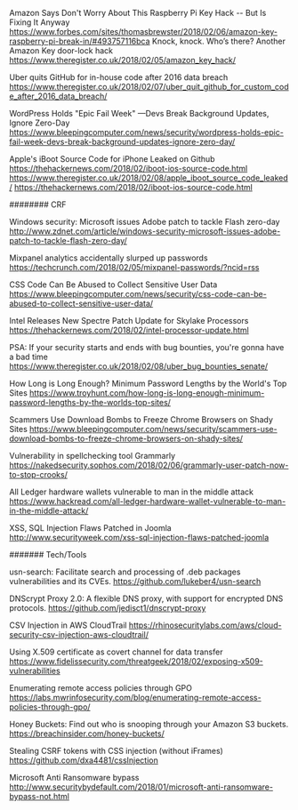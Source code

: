 Amazon Says Don't Worry About This Raspberry Pi Key Hack -- But Is Fixing It Anyway
https://www.forbes.com/sites/thomasbrewster/2018/02/06/amazon-key-raspberry-pi-break-in/#493757116bca
Knock, knock. Who’s there? Another Amazon Key door-lock hack
https://www.theregister.co.uk/2018/02/05/amazon_key_hack/

Uber quits GitHub for in-house code after 2016 data breach
https://www.theregister.co.uk/2018/02/07/uber_quit_github_for_custom_code_after_2016_data_breach/


WordPress Holds "Epic Fail Week" —Devs Break Background Updates, Ignore Zero-Day
https://www.bleepingcomputer.com/news/security/wordpress-holds-epic-fail-week-devs-break-background-updates-ignore-zero-day/

Apple's iBoot Source Code for iPhone Leaked on Github
https://thehackernews.com/2018/02/iboot-ios-source-code.html
https://www.theregister.co.uk/2018/02/08/apple_iboot_source_code_leaked/
https://thehackernews.com/2018/02/iboot-ios-source-code.html



######## CRF

Windows security: Microsoft issues Adobe patch to tackle Flash zero-day
http://www.zdnet.com/article/windows-security-microsoft-issues-adobe-patch-to-tackle-flash-zero-day/


Mixpanel analytics accidentally slurped up passwords
https://techcrunch.com/2018/02/05/mixpanel-passwords/?ncid=rss

CSS Code Can Be Abused to Collect Sensitive User Data
https://www.bleepingcomputer.com/news/security/css-code-can-be-abused-to-collect-sensitive-user-data/

Intel Releases New Spectre Patch Update for Skylake Processors
https://thehackernews.com/2018/02/intel-processor-update.html

PSA: If your security starts and ends with bug bounties, you're gonna have a bad time
https://www.theregister.co.uk/2018/02/08/uber_bug_bounties_senate/

How Long is Long Enough? Minimum Password Lengths by the World's Top Sites
https://www.troyhunt.com/how-long-is-long-enough-minimum-password-lengths-by-the-worlds-top-sites/


Scammers Use Download Bombs to Freeze Chrome Browsers on Shady Sites
https://www.bleepingcomputer.com/news/security/scammers-use-download-bombs-to-freeze-chrome-browsers-on-shady-sites/

Vulnerability in spellchecking tool Grammarly
https://nakedsecurity.sophos.com/2018/02/06/grammarly-user-patch-now-to-stop-crooks/

All Ledger hardware wallets vulnerable to man in the middle attack
https://www.hackread.com/all-ledger-hardware-wallet-vulnerable-to-man-in-the-middle-attack/

XSS, SQL Injection Flaws Patched in Joomla
http://www.securityweek.com/xss-sql-injection-flaws-patched-joomla

####### Tech/Tools

usn-search: Facilitate search and processing of .deb packages vulnerabilities and its CVEs.
https://github.com/lukeber4/usn-search

DNScrypt Proxy 2.0: A flexible DNS proxy, with support for encrypted DNS protocols.
https://github.com/jedisct1/dnscrypt-proxy

CSV Injection in AWS CloudTrail
https://rhinosecuritylabs.com/aws/cloud-security-csv-injection-aws-cloudtrail/

Using X.509 certificate as covert channel for data transfer
https://www.fidelissecurity.com/threatgeek/2018/02/exposing-x509-vulnerabilities

Enumerating remote access policies through GPO
https://labs.mwrinfosecurity.com/blog/enumerating-remote-access-policies-through-gpo/

Honey Buckets: Find out who is snooping through your Amazon S3 buckets.
https://breachinsider.com/honey-buckets/

Stealing CSRF tokens with CSS injection (without iFrames)
https://github.com/dxa4481/cssInjection

Microsoft Anti Ransomware bypass
http://www.securitybydefault.com/2018/01/microsoft-anti-ransomware-bypass-not.html
